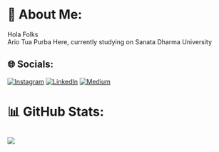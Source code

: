 # 💫 About Me:
Hola Folks<br>Ario Tua Purba Here, currently studying on Sanata Dharma University

## 🌐 Socials:
[![Instagram](https://img.shields.io/badge/Instagram-%23E4405F.svg?logo=Instagram&logoColor=white)](https://instagram.com/ario.purba) [![LinkedIn](https://img.shields.io/badge/LinkedIn-%230077B5.svg?logo=linkedin&logoColor=white)](https://www.linkedin.com/in/ario-tua-purba-606097148/) [![Medium](https://img.shields.io/badge/Medium-12100E?logo=medium&logoColor=white)](https://medium.com/@ArioTuaPurba) 

<!-- # 💻 Tech Stack:
![Python](https://img.shields.io/badge/python-3670A0?style=for-the-badge&logo=python&logoColor=ffdd54) ![Java](https://img.shields.io/badge/java-%23ED8B00.svg?style=for-the-badge&logo=java&logoColor=white) ![JavaScript](https://img.shields.io/badge/javascript-%23323330.svg?style=for-the-badge&logo=javascript&logoColor=%23F7DF1E) ![HTML5](https://img.shields.io/badge/html5-%23E34F26.svg?style=for-the-badge&logo=html5&logoColor=white) ![CSS3](https://img.shields.io/badge/css3-%231572B6.svg?style=for-the-badge&logo=css3&logoColor=white) ![Keras](https://img.shields.io/badge/Keras-%23D00000.svg?style=for-the-badge&logo=Keras&logoColor=white) ![NumPy](https://img.shields.io/badge/numpy-%23013243.svg?style=for-the-badge&logo=numpy&logoColor=white) ![Pandas](https://img.shields.io/badge/pandas-%23150458.svg?style=for-the-badge&logo=pandas&logoColor=white) ![TensorFlow](https://img.shields.io/badge/TensorFlow-%23FF6F00.svg?style=for-the-badge&logo=TensorFlow&logoColor=white) ![SciPy](https://img.shields.io/badge/SciPy-%230C55A5.svg?style=for-the-badge&logo=scipy&logoColor=%white) -->
# 📊 GitHub Stats:
<!-- ![](https://github-readme-stats.vercel.app/api?username=OldMachine3&theme=monokai&hide_border=false&include_all_commits=false&count_private=false)<br/> -->
![](https://github-readme-streak-stats.herokuapp.com/?user=OldMachine3&theme=monokai&hide_border=false)<br/>
---
<!-- [![](https://visitcount.itsvg.in/api?id=OldMachine3&icon=0&color=0)](https://visitcount.itsvg.in) -->

